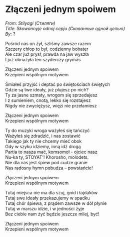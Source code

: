 # Złączeni jednym spoiwem
_From_: _Stilyagi (Стиляги)_   
_Title_: _Skowannyje odnoj cepju (Скованные одной цепью)_  
_By_: ?

Pośród nas on żył, szliśmy zawsze razem\
Szczery chłop to był, codzienny bohater\
Ale czar już prysł, prawda na jaw wyszła\
I już obnażyła ten szyderczy grymas

Złączeni jednym spoiwem\
Krzepieni wspólnym motywem

Śmiałeś przyjść i deptać po świętościach świętych\
Gdzie są twe ideały, już plujesz po nich?\
Ty za jasne szmaty, wrogom się sprzedajesz\
I z sumieniem, cnotą, lekko się rozstajesz\
Nigdy nie zwyciężysz, więzi nie przełamiesz

Złączeni jednym spoiwem\
Krzepieni wspólnym motywem

Ty do muzyki wroga ważyłeś się tańczyć\
Ważyłeś się zdradzić, i nas zostawić\
Takiego jak ty nie chcemy mieć obok\
Gdy w szyku idziemy, inną idź drogą\
Partia to nasza mać, komsomoł - ojciec nasz\
Nu-ka ty, STOYAT'! Khorosho, molodets.\
Nie dla nas jest śpiew pod cudze granie\
Nas radosny hymn pobudza – powstańcie!

Złączeni jednym spoiwem\
Krzepieni wspólnym motywem

Tutaj miejsca nie ma dla szuj, gnid i łajdaków\
Tutaj swe ideały przekazujemy w spadku\
Tutaj chór śpiewa, z prądem zawsze w dół płynie\
Tutaj w marszu idzie, i w jedności żyje\
Bez ciebie nam żyć będzie jeszcze milej, być!

Złączeni jednym spoiwem\
Krzepieni wspólnym motywem
